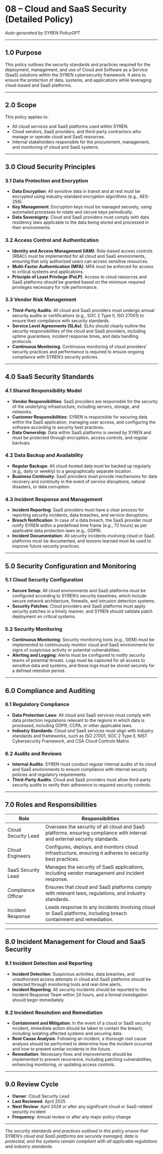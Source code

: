 # 08 – Cloud and SaaS Security (Detailed Policy)

*Auto-generated by SYREN PolicyGPT*

---

## 1.0 Purpose

This policy outlines the security standards and practices required for the deployment, management, and use of Cloud and Software as a Service (SaaS) solutions within the SYREN cybersecurity framework. It aims to ensure the protection of data, systems, and applications while leveraging cloud-based and SaaS platforms.

---

## 2.0 Scope

This policy applies to:
- All cloud services and SaaS platforms used within SYREN.
- Cloud vendors, SaaS providers, and third-party contractors who manage or operate cloud and SaaS resources.
- Internal stakeholders responsible for the procurement, management, and monitoring of cloud and SaaS systems.

---

## 3.0 Cloud Security Principles

### 3.1 Data Protection and Encryption
- **Data Encryption**: All sensitive data in transit and at rest must be encrypted using industry-standard encryption algorithms (e.g., AES-256).
- **Key Management**: Encryption keys must be managed securely, using automated processes to rotate and secure keys periodically.
- **Data Sovereignty**: Cloud and SaaS providers must comply with data residency laws applicable to the data being stored and processed in their environments.

### 3.2 Access Control and Authentication
- **Identity and Access Management (IAM)**: Role-based access controls (RBAC) must be implemented for all cloud and SaaS environments, ensuring that only authorized users can access sensitive resources.
- **Multi-Factor Authentication (MFA)**: MFA must be enforced for access to critical systems and applications.
- **Principle of Least Privilege (PoLP)**: Access to cloud resources and SaaS platforms should be granted based on the minimum required privileges necessary for role performance.

### 3.3 Vendor Risk Management
- **Third-Party Audits**: All cloud and SaaS providers must undergo annual security audits or certifications (e.g., SOC 2 Type II, ISO 27001) to ensure their compliance with security standards.
- **Service Level Agreements (SLAs)**: SLAs should clearly outline the security responsibilities of the cloud and SaaS providers, including uptime guarantees, incident response times, and data handling protocols.
- **Continuous Monitoring**: Continuous monitoring of cloud providers' security practices and performance is required to ensure ongoing compliance with SYREN’s security policies.

---

## 4.0 SaaS Security Standards

### 4.1 Shared Responsibility Model
- **Vendor Responsibilities**: SaaS providers are responsible for the security of the underlying infrastructure, including servers, storage, and networks.
- **Customer Responsibilities**: SYREN is responsible for securing data within the SaaS application, managing user access, and configuring the software according to security best practices.
- **Data Ownership**: Data within SaaS platforms is owned by SYREN and must be protected through encryption, access controls, and regular backups.

### 4.2 Data Backup and Availability
- **Regular Backups**: All cloud-hosted data must be backed up regularly (e.g., daily or weekly) to a geographically separate location.
- **Business Continuity**: SaaS providers must provide mechanisms for data recovery and continuity in the event of service disruptions, natural disasters, or data corruption.

### 4.3 Incident Response and Management
- **Incident Reporting**: SaaS providers must have a clear process for reporting security incidents, data breaches, and service disruptions.
- **Breach Notification**: In case of a data breach, the SaaS provider must notify SYREN within a predefined time frame (e.g., 72 hours) as per applicable data protection laws (e.g., GDPR).
- **Incident Documentation**: All security incidents involving cloud or SaaS platforms must be documented, and lessons learned must be used to improve future security practices.

---

## 5.0 Security Configuration and Monitoring

### 5.1 Cloud Security Configuration
- **Secure Setup**: All cloud environments and SaaS platforms must be configured according to SYREN’s security baselines, which include secure network architecture, firewalls, and intrusion detection systems.
- **Security Patches**: Cloud providers and SaaS platforms must apply security patches in a timely manner, and SYREN should validate patch deployment on critical systems.

### 5.2 Security Monitoring
- **Continuous Monitoring**: Security monitoring tools (e.g., SIEM) must be implemented to continuously monitor cloud and SaaS environments for signs of suspicious activity or potential vulnerabilities.
- **Alerting and Logging**: Alerts must be configured to notify security teams of potential threats. Logs must be captured for all access to sensitive data and systems, and these logs must be stored securely for a defined retention period.

---

## 6.0 Compliance and Auditing

### 6.1 Regulatory Compliance
- **Data Protection Laws**: All cloud and SaaS services must comply with data protection regulations relevant to the regions in which data is processed, including GDPR, CCPA, or other applicable laws.
- **Industry Standards**: Cloud and SaaS services must align with industry standards and frameworks, such as ISO 27001, SOC 2 Type II, NIST Cybersecurity Framework, and CSA Cloud Controls Matrix.

### 6.2 Audits and Reviews
- **Internal Audits**: SYREN must conduct regular internal audits of its cloud and SaaS environments to ensure compliance with internal security policies and regulatory requirements.
- **Third-Party Audits**: Cloud and SaaS providers must allow third-party security audits to verify their adherence to required security controls.

---

## 7.0 Roles and Responsibilities

| Role                | Responsibilities                                                                 |
|---------------------|----------------------------------------------------------------------------------|
| Cloud Security Lead | Oversees the security of all cloud and SaaS platforms, ensuring compliance with internal and external security standards. |
| Cloud Engineers     | Configures, deploys, and monitors cloud infrastructure, ensuring it adheres to security best practices. |
| SaaS Security Lead  | Manages the security of SaaS applications, including vendor management and incident response. |
| Compliance Officer  | Ensures that cloud and SaaS platforms comply with relevant laws, regulations, and industry standards. |
| Incident Response   | Leads response to any incidents involving cloud or SaaS platforms, including breach containment and remediation. |

---

## 8.0 Incident Management for Cloud and SaaS Security

### 8.1 Incident Detection and Reporting
- **Incident Detection**: Suspicious activities, data breaches, and unauthorized access attempts in cloud and SaaS platforms should be detected through monitoring tools and real-time alerts.
- **Incident Reporting**: All security incidents should be reported to the Incident Response Team within 24 hours, and a formal investigation should begin immediately.

### 8.2 Incident Resolution and Remediation
- **Containment and Mitigation**: In the event of a cloud or SaaS security incident, immediate action should be taken to contain the breach, including isolating affected systems and securing data.
- **Root Cause Analysis**: Following an incident, a thorough root cause analysis should be performed to determine how the incident occurred and how to prevent similar incidents in the future.
- **Remediation**: Necessary fixes and improvements should be implemented to prevent recurrence, including patching vulnerabilities, enhancing monitoring, or updating access controls.

---

## 9.0 Review Cycle

- **Owner**: Cloud Security Lead
- **Last Reviewed**: April 2025
- **Next Review**: April 2026 or after any significant cloud or SaaS-related security incident
- **Frequency**: Annual review or after any major policy change

---

*The security standards and practices outlined in this policy ensure that SYREN’s cloud and SaaS platforms are securely managed, data is protected, and the systems remain compliant with all applicable regulations and industry standards.*
